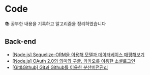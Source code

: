 # Code

📚 공부한 내용을 기록하고 알고리즘을 정리하였습니다

## Back-end

- [[Node.js] Sequelize-ORM을 이용해 모델과 데이터베이스 매핑해보기](https://cheimbus.tistory.com/4)
- [[Node.js] OAuth 2.0의 의미와 구글, 카카오를 이용한 소셜로그인](https://cheimbus.tistory.com/8?category=975456)
- [[Git&Github] Git과 Github를 이용한 분산버전관리](https://cheimbus.tistory.com/24)

